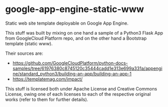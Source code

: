 # google-app-engine-static-www
Static web site template deployable on Google App Engine.

This stuff was built by mixing on one hand a sample of a Python3 Flask App from GoogleCloud Platform repo, and on the other hand a Bootstrap template (static www).

Their sources are: 
- https://github.com/GoogleCloudPlatform/python-docs-samples/tree/61976380c8745120c35444cadd1e313e699a331a/appengine/standard_python3/building-an-app/building-an-app-1
- https://templatemag.com/impact/

This stuff is licensed both under Apache License and Creative Commons License, owing one of each licenses to each of the respective original works (refer to them for further details).
